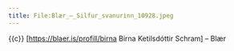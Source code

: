```yaml
---
title: File:Blær_–_Silfur_svanurinn_10928.jpeg
---
```


{{c}} [https://blaer.is/profill/birna Birna Ketilsdóttir Schram] – Blær
